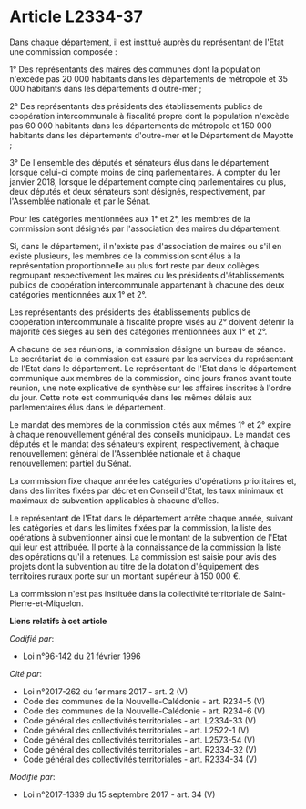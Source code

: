 # Article L2334-37

Dans chaque département, il est institué auprès du représentant de l'Etat une commission composée :

1° Des représentants des maires des communes dont la population n'excède pas 20 000 habitants dans les départements de
métropole et 35 000 habitants dans les départements d'outre-mer ;

2° Des représentants des présidents des établissements publics de coopération intercommunale à fiscalité propre dont la
population n'excède pas 60 000 habitants dans les départements de métropole et 150 000 habitants dans les départements
d'outre-mer et le Département de Mayotte ;

3° De l'ensemble des députés et sénateurs élus dans le département lorsque celui-ci compte moins de cinq parlementaires. A
compter du 1er janvier 2018, lorsque le département compte cinq parlementaires ou plus, deux députés et deux sénateurs sont
désignés, respectivement, par l'Assemblée nationale et par le Sénat.

Pour les catégories mentionnées aux 1° et 2°, les membres de la commission sont désignés par l'association des maires du
département.

Si, dans le département, il n'existe pas d'association de maires ou s'il en existe plusieurs, les membres de la commission
sont élus à la représentation proportionnelle au plus fort reste par deux collèges regroupant respectivement les maires ou
les présidents d'établissements publics de coopération intercommunale appartenant à chacune des deux catégories mentionnées
aux 1° et 2°.

Les représentants des présidents des établissements publics de coopération intercommunale à fiscalité propre visés au 2°
doivent détenir la majorité des sièges au sein des catégories mentionnées aux 1° et 2°.

A chacune de ses réunions, la commission désigne un bureau de séance. Le secrétariat de la commission est assuré par les
services du représentant de l'Etat dans le département. Le représentant de l'Etat dans le département communique aux membres
de la commission, cinq jours francs avant toute réunion, une note explicative de synthèse sur les affaires inscrites à
l'ordre du jour. Cette note est communiquée dans les mêmes délais aux parlementaires élus dans le département.

Le mandat des membres de la commission cités aux mêmes 1° et 2° expire à chaque renouvellement général des conseils
municipaux. Le mandat des députés et le mandat des sénateurs expirent, respectivement, à chaque renouvellement général de
l'Assemblée nationale et à chaque renouvellement partiel du Sénat.

La commission fixe chaque année les catégories d'opérations prioritaires et, dans des limites fixées par décret en Conseil
d'Etat, les taux minimaux et maximaux de subvention applicables à chacune d'elles.

Le représentant de l'Etat dans le département arrête chaque année, suivant les catégories et dans les limites fixées par la
commission, la liste des opérations à subventionner ainsi que le montant de la subvention de l'Etat qui leur est attribuée.
Il porte à la connaissance de la commission la liste des opérations qu'il a retenues. La commission est saisie pour avis des
projets dont la subvention au titre de la dotation d'équipement des territoires ruraux porte sur un montant supérieur à 150
000 €.

La commission n'est pas instituée dans la collectivité territoriale de Saint-Pierre-et-Miquelon.

**Liens relatifs à cet article**

_Codifié par_:

  - Loi n°96-142 du 21 février 1996

_Cité par_:

  - Loi n°2017-262 du 1er mars 2017 - art. 2 (V)
  - Code des communes de la Nouvelle-Calédonie - art. R234-5 (V)
  - Code des communes de la Nouvelle-Calédonie - art. R234-6 (V)
  - Code général des collectivités territoriales - art. L2334-33 (V)
  - Code général des collectivités territoriales - art. L2522-1 (V)
  - Code général des collectivités territoriales - art. L2573-54 (V)
  - Code général des collectivités territoriales - art. R2334-32 (V)
  - Code général des collectivités territoriales - art. R2334-34 (V)

_Modifié par_:

  - Loi n°2017-1339 du 15 septembre 2017 - art. 34 (V)
